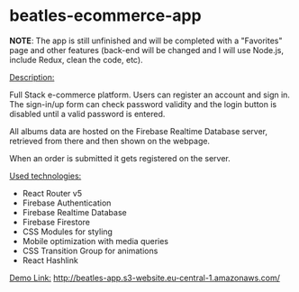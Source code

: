 # beatles-ecommerce-app

__NOTE__: The app is still unfinished and will be completed with a "Favorites" page and other features (back-end will be changed and I will use Node.js, include Redux, clean the code, etc).

<ins>Description:</ins>

Full Stack e-commerce platform. Users can register an account and sign in.
The sign-in/up form can check password validity and the login button is disabled until a valid password is entered.

All albums data are hosted on the Firebase Realtime Database server, retrieved from there and then shown on the webpage.

When an order is submitted it gets registered on the server.

<ins>Used technologies:</ins>
- React Router v5
- Firebase Authentication
- Firebase Realtime Database
- Firebase Firestore
- CSS Modules for styling
- Mobile optimization with media queries
- CSS Transition Group for animations
- React Hashlink

<ins>Demo Link:</ins> http://beatles-app.s3-website.eu-central-1.amazonaws.com/

